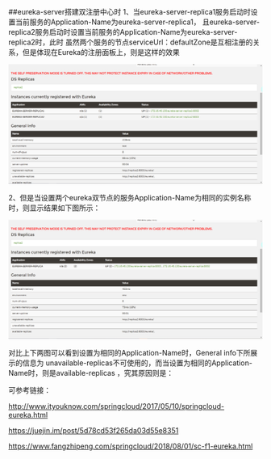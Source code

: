 ##eureka-server搭建双注册中心时
1、当eureka-server-replica1服务启动时设置当前服务的Application-Name为eureka-server-replica1，
且eureka-server-replica2服务启动时设置当前服务的Application-Name为eureka-server-replica2时，此时
虽然两个服务的节点serviceUrl：defaultZone是互相注册的关系，但是体现在Eureka的注册面板上，则是这样的效果

![replica服务启动设置为不同的ApplicationName时](src/main/resources/file/replica服务启动设置为不同的ApplicationName时.png)

2、但是当设置两个eureka双节点的服务Application-Name为相同的实例名称时，则显示结果如下图所示：

![replica服务启动设置为不同的ApplicationName时](src/main/resources/file/两个不同的服务实例设置为相同的ApplicationName时eureka-server-replica.png)

对比上下两图可以看到设置为相同的Application-Name时，General info下所展示的信息为 unavailable-replicas不可使用的，而当设置为相同的Application-Name时，则是available-replicas
，究其原因则是：

可参考链接：

http://www.ityouknow.com/springcloud/2017/05/10/springcloud-eureka.html

https://juejin.im/post/5d78cd53f265da03d55e8351

https://www.fangzhipeng.com/springcloud/2018/08/01/sc-f1-eureka.html